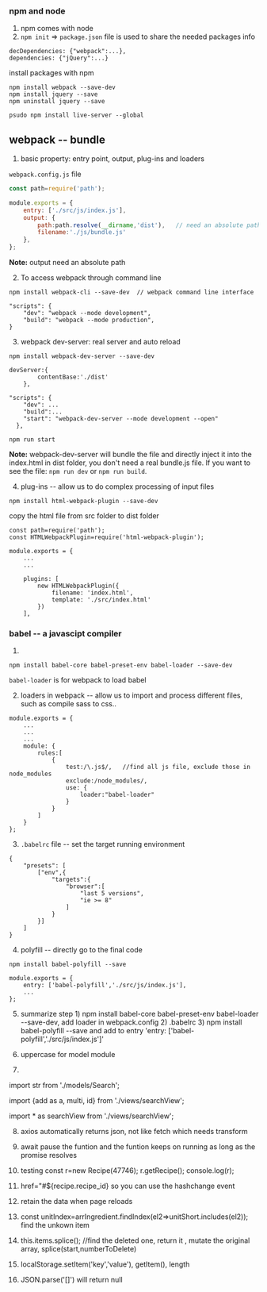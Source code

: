 ### npm and node
1. npm comes with node
2. `npm init` => `package.json` file is used to share the needed packages info
```
decDependencies: {"webpack":...},
dependencies: {"jQuery":...}
```

install packages with npm
```
npm install webpack --save-dev
npm install jquery --save
npm uninstall jquery --save

psudo npm install live-server --global
```

## webpack -- bundle
1. basic property: entry point, output, plug-ins and loaders

`webpack.config.js` file

```javascript
const path=require('path');

module.exports = {
    entry: ['./src/js/index.js'],
    output: {
        path:path.resolve(__dirname,'dist'),   // need an absolute path
        filename:'./js/bundle.js'
    },
};
```
**Note:** output need an absolute path

2. To access webpack through command line
```
npm install webpack-cli --save-dev  // webpack command line interface
```
```
"scripts": {
    "dev": "webpack --mode development",
    "build": "webpack --mode production",
}
```


3. webpack dev-server: real server and auto reload
```
npm install webpack-dev-server --save-dev
```
```
devServer:{
        contentBase:'./dist'
    },
```
```
"scripts": {
    "dev": ...
    "build":...
    "start": "webpack-dev-server --mode development --open"
  },
```
```
npm run start
```
**Note:** webpack-dev-server will bundle the file and directly inject it into the index.html in dist folder, you don't need a real bundle.js file. If you want to see the file: `npm run dev` or `npm run build`.


4. plug-ins -- allow us to do complex processing of input files
```
npm install html-webpack-plugin --save-dev
```

copy the html file from src folder to dist folder
```
const path=require('path');
const HTMLWebpackPlugin=require('html-webpack-plugin');

module.exports = {
    ...
    ...

    plugins: [
        new HTMLWebpackPlugin({
            filename: 'index.html',
            template: './src/index.html'
        })
    ],
```

### babel  -- a javascipt compiler
1. 
```
npm install babel-core babel-preset-env babel-loader --save-dev
```
`babel-loader` is for webpack to load babel

2. loaders in webpack -- allow us to import and process different files, such as compile sass to css..
```
module.exports = {
    ...
    ...
    ...
    module: {
        rules:[
            {
                test:/\.js$/,   //find all js file, exclude those in node_modules
                exclude:/node_modules/,
                use: {
                    loader:"babel-loader"
                }
            }
        ]
    }
};
```

3. `.babelrc` file -- set the target running environment
```
{
    "presets": [
        ["env",{
            "targets":{
                "browser":[
                    "last 5 versions",
                    "ie >= 8"
                ]
            }
        }]
    ]
}
```

4. polyfill -- directly go to the final code
```
npm install babel-polyfill --save
```
```
module.exports = {
    entry: ['babel-polyfill','./src/js/index.js'],
    ...
};
```


5. summarize step 
         1) npm install babel-core babel-preset-env babel-loader --save-dev, add loader in webpack.config
         2) .babelrc
         3) npm install babel-polyfill --save and add to entry 'entry: ['babel-polyfill','./src/js/index.js']'




6. uppercase for model module
7. 
import str from './models/Search';

import {add as a, multi, id} from './views/searchView';

import * as searchView from './views/searchView';

8. axios automatically returns json, not like fetch which needs transform

9. await pause the funtion and the funtion keeps on running as long as the promise resolves

10. testing
const r=new Recipe(47746);
r.getRecipe();
console.log(r);

11. href="#${recipe.recipe_id} so you can use the hashchange event

12. retain the data when page reloads

13. const unitIndex=arrIngredient.findIndex(el2=>unitShort.includes(el2)); find the unkown item
14. this.items.splice(); //find the deleted one, return it , mutate the original array, splice(start,numberToDelete)

15. localStorage.setItem('key','value'), getItem(), length
16. JSON.parse('[]') will return null
